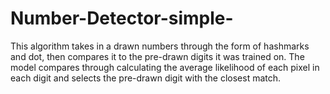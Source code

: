 # Number-Detector-simple-
This algorithm takes in a drawn numbers through the form of hashmarks and dot, then compares it to the pre-drawn digits it was trained on. The model compares through calculating the average likelihood of each pixel in each digit and selects the pre-drawn digit with the closest match.
